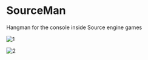 # SourceMan
Hangman for the console inside Source engine games

![1](https://i.imgur.com/fPuQAMl.png)

![2](https://i.imgur.com/MUTP6RI.png)

